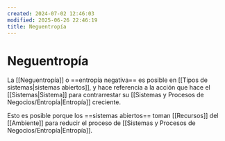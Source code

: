 ```yaml
---
created: 2024-07-02 12:46:03
modified: 2025-06-26 22:46:19
title: Neguentropía
---
```


# Neguentropía

La [[Neguentropía]] o ==entropía negativa== es posible en [[Tipos de sistemas|sistemas abiertos]], y hace referencia a la acción que hace el [[Sistemas|Sistema]] para contrarrestar su [[Sistemas y Procesos de Negocios/Entropía|Entropía]] creciente.

Esto es posible porque los ==sistemas abiertos== toman [[Recursos]] del [[Ambiente]] para reducir el proceso de [[Sistemas y Procesos de Negocios/Entropía|Entropía]].

